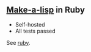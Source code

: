 ## [Make-a-lisp](https://github.com/kanaka/mal/) in Ruby

- Self-hosted
- All tests passed

See [ruby](ruby).
